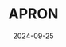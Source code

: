 ---  
layout: startup_page  
title: "APRON"  
id: "getapron.com"  
permalink: "/aprongetapron.com09252024/"  
website: "https://getapron.com/"  
funding_round: "Series B"  
funding_amount: "$30M"  
investors: "Zinal Growth, Index Ventures, Bessemer Venture Partners, Tony Fadell"  
about: "APRON is a business payments platform designed to simplify and digitize the payments process for small and medium-sized businesses (SMBs). It offers a streamlined solution for receiving, paying, and reconciling invoices, integrating with existing accounting tools like Xero and QuickBooks. APRON aims to reduce the time SMBs spend on payments administration, allowing them to focus on core business activities."  
markets: "Fintech, Billing, Payments"  
hq: "London, England, United Kingdom"  
founded_year: "2021"  
linkedin: "https://www.linkedin.com/company/getapron"  
twitter: "https://twitter.com/GetApron"  
instagram: ""  
facebook: "https://www.facebook.com/getapron"  
crunchbase: "https://www.crunchbase.com/organization/apron"  
pitchbook: "https://pitchbook.com/profiles/company/523421-47"  

date_display: "25-Sep-2024"  
date: "2024-09-25"

# SEO Optimization  
meta_title: "APRON - Series B Funding ($30M)"  
meta_description: "APRON, APRON is a business payments platform designed to simplify and digitize the payments process for small and medium-sized businesses (SMBs). It offers a..."  
meta_keywords: "APRON, Fintech, Billing, Payments, Series B funding"  
canonical_url: "https://startup.projectstartups.com/aprongetapron.com09252024/"  
---